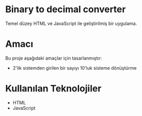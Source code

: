 
# Binary to decimal converter
Temel düzey HTML ve JavaScript ile geliştirilmiş bir uygulama.

# Amacı
Bu proje aşağıdaki amaçlar için tasarlanmıştır:
- 2'lik sistemden girilen bir sayıyı 10'luk sisteme dönüştürme

# Kullanılan Teknolojiler
- HTML
- JavaScript
